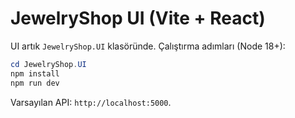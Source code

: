 # JewelryShop UI (Vite + React)

UI artık `JewelryShop.UI` klasöründe. Çalıştırma adımları (Node 18+):

```powershell
cd JewelryShop.UI
npm install
npm run dev
```

Varsayılan API: `http://localhost:5000`.
